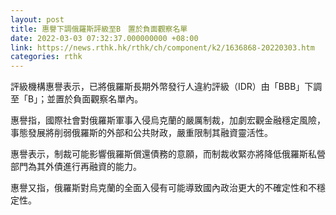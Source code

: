 ```yaml
---
layout: post
title: 惠譽下調俄羅斯評級至B　置於負面觀察名單
date: 2022-03-03 07:32:37.000000000 +08:00
link: https://news.rthk.hk/rthk/ch/component/k2/1636868-20220303.htm
categories: rthk
---
```


評級機構惠譽表示，已將俄羅斯長期外幣發行人違約評級（IDR）由「BBB」下調至「B」；並置於負面觀察名單內。

惠譽指，國際社會對俄羅斯軍事入侵烏克蘭的嚴厲制裁，加劇宏觀金融穩定風險，事態發展將削弱俄羅斯的外部和公共財政，嚴重限制其融資靈活性。

惠譽表示，制裁可能影響俄羅斯償還債務的意願，而制裁收緊亦將降低俄羅斯私營部門為其外債進行再融資的能力。

惠譽又指，俄羅斯對烏克蘭的全面入侵有可能導致國內政治更大的不確定性和不穩定性。
